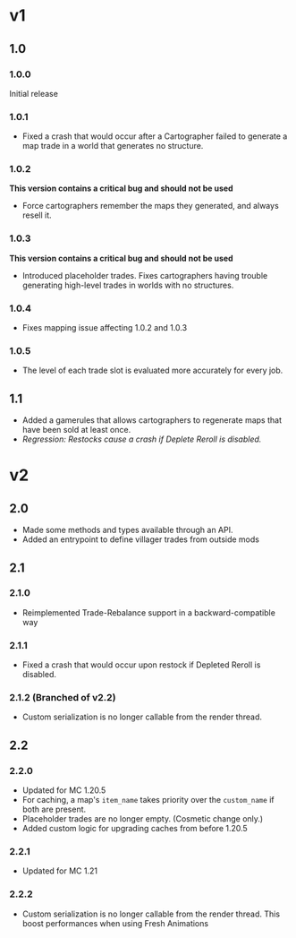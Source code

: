 # v1
## 1.0
### 1.0.0
Initial release
### 1.0.1
- Fixed a crash that would occur after a Cartographer failed to generate a map trade in a world that generates no structure.
### 1.0.2
**This version contains a critical bug and should not be used**
- Force cartographers remember the maps they generated, and always resell it.
### 1.0.3
**This version contains a critical bug and should not be used**
- Introduced placeholder trades. Fixes cartographers having trouble generating high-level trades in worlds with no structures.
### 1.0.4
- Fixes mapping issue affecting 1.0.2 and 1.0.3
### 1.0.5
- The level of each trade slot is evaluated more accurately for every job.

## 1.1
- Added a gamerules that allows cartographers to regenerate maps that have been sold at least once.
- _Regression: Restocks cause a crash if Deplete Reroll is disabled._

# v2
## 2.0
- Made some methods and types available through an API.
- Added an entrypoint to define villager trades from outside mods
## 2.1
### 2.1.0
- Reimplemented Trade-Rebalance support in a backward-compatible way
### 2.1.1
- Fixed a crash that would occur upon restock if Depleted Reroll is disabled.
### 2.1.2 (Branched of v2.2)
- Custom serialization is no longer callable from the render thread.
## 2.2
### 2.2.0
- Updated for MC 1.20.5
- For caching, a map's `item_name` takes priority over the `custom_name` if both are present.
- Placeholder trades are no longer empty. (Cosmetic change only.)
- Added custom logic for upgrading caches from before 1.20.5
### 2.2.1
- Updated for MC 1.21
### 2.2.2
- Custom serialization is no longer callable from the render thread.
This boost performances when using Fresh Animations
